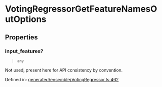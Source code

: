 # VotingRegressorGetFeatureNamesOutOptions

## Properties

### input\_features?

> `any`

Not used, present here for API consistency by convention.

Defined in:  [generated/ensemble/VotingRegressor.ts:462](https://github.com/transitive-bullshit/scikit-learn-ts/blob/122b3c0/packages/sklearn/src/generated/ensemble/VotingRegressor.ts#L462)
